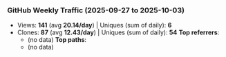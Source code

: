 ### GitHub Weekly Traffic (2025-09-27 to 2025-10-03)
- Views: **141** (avg **20.14/day**)  |  Uniques (sum of daily): **6**
- Clones: **87** (avg **12.43/day**)  |  Uniques (sum of daily): **54**
**Top referrers**:
  - (no data)
**Top paths**:
  - (no data)
